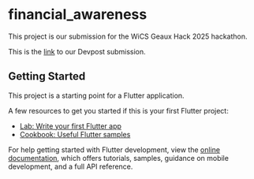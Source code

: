 # financial_awareness

This project is our submission for the WiCS Geaux Hack 2025 hackathon.  
  
This is the [link](https://devpost.com/software/geauxbreauk) to our Devpost submission.  

## Getting Started

This project is a starting point for a Flutter application.

A few resources to get you started if this is your first Flutter project:

- [Lab: Write your first Flutter app](https://docs.flutter.dev/get-started/codelab)
- [Cookbook: Useful Flutter samples](https://docs.flutter.dev/cookbook)

For help getting started with Flutter development, view the
[online documentation](https://docs.flutter.dev/), which offers tutorials,
samples, guidance on mobile development, and a full API reference.